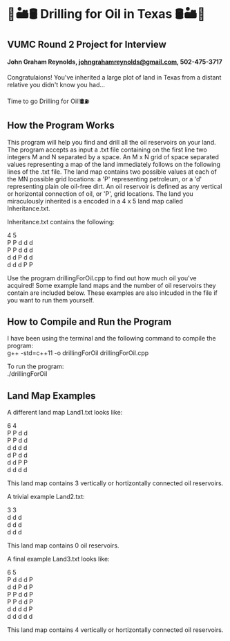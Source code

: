 # 🌵🏜️🛢️ Drilling for Oil in Texas 🛢️🏜️🌵
## VUMC Round 2 Project for Interview
#### John Graham Reynolds, johngrahamreynolds@gmail.com, 502-475-3717

Congratulaions! You've inherited a large plot of land in Texas from a distant relative you didn't know you had...

Time to go Drilling for Oil!🛢️⛽

## How the Program Works

This program will help you find and drill all the oil reservoirs on your land. The program accepts as input a .txt file containing on the first line two integers M and N separated by a space. An M x N grid of space separated values representing a map of the land immediately follows on the following lines of the .txt file. The land map contains two possible values at each of the MN possible grid locations: a 'P' representing petroleum, or a 'd' representing plain ole oil-free dirt. An oil reservoir is defined as any vertical or horizontal connection of oil, or 'P', grid locations. The land you miraculously inherited is a encoded in a 4 x 5 land map called Inheritance.txt. 

Inheritance.txt contains the following:

4 5  
P P d d d  
P P d d d  
d d P d d  
d d d P P  

Use the program drillingForOil.cpp to find out how much oil you've acquired! Some example land maps and the number of oil reservoirs they contain are included below. These examples are also inlcuded in the file if you want to run them yourself. 

## How to Compile and Run the Program

I have been using the terminal and the following command to compile the program:  
g++ -std=c++11 -o drillingForOil drillingForOil.cpp

To run the program:  
./drillingForOil  

## Land Map Examples

A different land map Land1.txt looks like:

6 4  
P P d d  
P P d d  
d d d d  
d P d d  
d d P P  
d d d d  

This land map contains 3 vertically or hortizontally connected oil reservoirs.

A trivial example Land2.txt:

3 3  
d d d  
d d d  
d d d  

This land map contains 0 oil reservoirs.

A final example Land3.txt looks like:

6 5  
P d d d P  
d d P d P  
P P d d P  
P P d d P  
d d d d P  
d d d d d  

This land map contains 4 vertically or hortizontally connected oil reservoirs.
